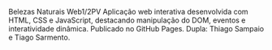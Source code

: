 Belezas Naturais Web1/2PV
Aplicação web interativa desenvolvida com HTML, CSS e JavaScript, destacando manipulação do DOM, eventos e interatividade dinâmica. Publicado no GitHub Pages.
Dupla: Thiago Sampaio e Tiago Sarmento.
